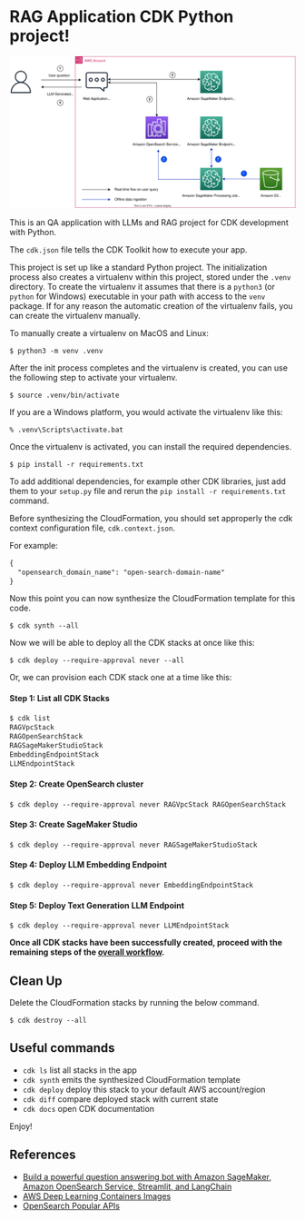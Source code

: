 
# RAG Application CDK Python project!

![rag_with_opensearch_arch](./rag_with_opensearch_arch.svg)

This is an QA application with LLMs and RAG project for CDK development with Python.

The `cdk.json` file tells the CDK Toolkit how to execute your app.

This project is set up like a standard Python project.  The initialization
process also creates a virtualenv within this project, stored under the `.venv`
directory.  To create the virtualenv it assumes that there is a `python3`
(or `python` for Windows) executable in your path with access to the `venv`
package. If for any reason the automatic creation of the virtualenv fails,
you can create the virtualenv manually.

To manually create a virtualenv on MacOS and Linux:

```
$ python3 -m venv .venv
```

After the init process completes and the virtualenv is created, you can use the following
step to activate your virtualenv.

```
$ source .venv/bin/activate
```

If you are a Windows platform, you would activate the virtualenv like this:

```
% .venv\Scripts\activate.bat
```

Once the virtualenv is activated, you can install the required dependencies.

```
$ pip install -r requirements.txt
```

To add additional dependencies, for example other CDK libraries, just add
them to your `setup.py` file and rerun the `pip install -r requirements.txt`
command.

Before synthesizing the CloudFormation, you should set approperly the cdk context configuration file, `cdk.context.json`.

For example:

```
{
  "opensearch_domain_name": "open-search-domain-name"
}
```

Now this point you can now synthesize the CloudFormation template for this code.

```
$ cdk synth --all
```

Now we will be able to deploy all the CDK stacks at once like this:

```
$ cdk deploy --require-approval never --all
```

Or, we can provision each CDK stack one at a time like this:

#### Step 1: List all CDK Stacks

```
$ cdk list
RAGVpcStack
RAGOpenSearchStack
RAGSageMakerStudioStack
EmbeddingEndpointStack
LLMEndpointStack
```

#### Step 2: Create OpenSearch cluster

```
$ cdk deploy --require-approval never RAGVpcStack RAGOpenSearchStack
```

#### Step 3: Create SageMaker Studio

```
$ cdk deploy --require-approval never RAGSageMakerStudioStack
```

#### Step 4: Deploy LLM Embedding Endpoint

```
$ cdk deploy --require-approval never EmbeddingEndpointStack
```

#### Step 5: Deploy Text Generation LLM Endpoint

```
$ cdk deploy --require-approval never LLMEndpointStack
```

**Once all CDK stacks have been successfully created, proceed with the remaining steps of the [overall workflow](../README.md#overall-workflow).**


## Clean Up

Delete the CloudFormation stacks by running the below command.

```
$ cdk destroy --all
```

## Useful commands

 * `cdk ls`          list all stacks in the app
 * `cdk synth`       emits the synthesized CloudFormation template
 * `cdk deploy`      deploy this stack to your default AWS account/region
 * `cdk diff`        compare deployed stack with current state
 * `cdk docs`        open CDK documentation

Enjoy!

## References

 * [Build a powerful question answering bot with Amazon SageMaker, Amazon OpenSearch Service, Streamlit, and LangChain](https://aws.amazon.com/blogs/machine-learning/build-a-powerful-question-answering-bot-with-amazon-sagemaker-amazon-opensearch-service-streamlit-and-langchain/)
 * [AWS Deep Learning Containers Images](https://docs.aws.amazon.com/deep-learning-containers/latest/devguide/deep-learning-containers-images.html)
 * [OpenSearch Popular APIs](https://opensearch.org/docs/latest/opensearch/popular-api/)
